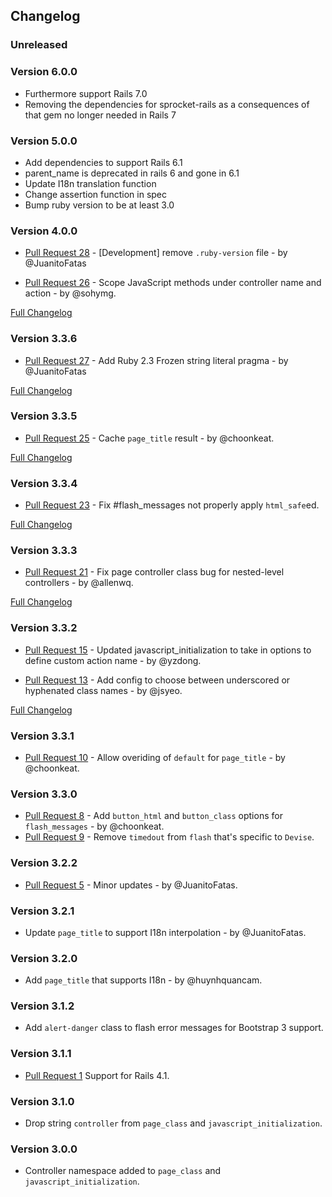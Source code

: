## Changelog

### Unreleased

### Version 6.0.0

- Furthermore support Rails 7.0
- Removing the dependencies for sprocket-rails as a consequences of that gem no longer needed in Rails 7

### Version 5.0.0

- Add dependencies to support Rails 6.1
- parent_name is deprecated in rails 6 and gone in 6.1
- Update I18n translation function
- Change assertion function in spec
- Bump ruby version to be at least 3.0

### Version 4.0.0

- [Pull Request 28](https://github.com/winston/rails_utils/pull/28) - [Development] remove `.ruby-version` file - by @JuanitoFatas

- [Pull Request 26](https://github.com/winston/rails_utils/pull/26) - Scope JavaScript methods under controller name and action - by @sohymg.

[Full Changelog](https://github.com/winston/rails_utils/compare/v3.3.6...v4.0.0)

### Version 3.3.6

- [Pull Request 27](https://github.com/winston/rails_utils/pull/27) - Add Ruby 2.3 Frozen string literal pragma - by @JuanitoFatas

[Full Changelog](https://github.com/winston/rails_utils/compare/v3.3.5...v3.3.6)

### Version 3.3.5

- [Pull Request 25](https://github.com/winston/rails_utils/pull/25) - Cache `page_title` result - by @choonkeat.

[Full Changelog](https://github.com/winston/rails_utils/compare/v3.3.4...v3.3.5)

### Version 3.3.4

- [Pull Request 23](https://github.com/winston/rails_utils/pull/23) - Fix #flash_messages not properly apply `html_safe`ed.

[Full Changelog](https://github.com/winston/rails_utils/compare/v3.3.3...v3.3.4)

### Version 3.3.3

- [Pull Request 21](https://github.com/winston/rails_utils/pull/21) - Fix page controller class bug for nested-level controllers - by @allenwq.

[Full Changelog](https://github.com/winston/rails_utils/compare/v3.3.2...v3.3.3)

### Version 3.3.2

- [Pull Request 15](https://github.com/winston/rails_utils/pull/15) - Updated javascript_initialization to take in options to define custom action name - by @yzdong.

- [Pull Request 13](https://github.com/winston/rails_utils/pull/13) - Add config to choose between underscored or hyphenated class names - by @jsyeo.

[Full Changelog](https://github.com/winston/rails_utils/compare/v3.3.1...v3.3.2)

### Version 3.3.1

- [Pull Request 10](https://github.com/winston/rails_utils/pull/10) - Allow overiding of `default` for `page_title` - by @choonkeat.

### Version 3.3.0

- [Pull Request 8](https://github.com/winston/rails_utils/pull/8) - Add `button_html` and `button_class` options for `flash_messages` - by @choonkeat.
- [Pull Request 9](https://github.com/winston/rails_utils/pull/9) - Remove `timedout` from `flash` that's specific to `Devise`.

### Version 3.2.2

- [Pull Request 5](https://github.com/winston/rails_utils/pull/5) - Minor updates - by @JuanitoFatas.

### Version 3.2.1

- Update `page_title` to support I18n interpolation - by @JuanitoFatas.

### Version 3.2.0

- Add `page_title` that supports I18n - by @huynhquancam.

### Version 3.1.2

- Add `alert-danger` class to flash error messages for Bootstrap 3 support.

### Version 3.1.1

- [Pull Request 1](https://github.com/winston/rails_utils/pull/2) Support for Rails 4.1.

### Version 3.1.0

- Drop string `controller` from `page_class` and `javascript_initialization`.

### Version 3.0.0

- Controller namespace added to `page_class` and `javascript_initialization`.
